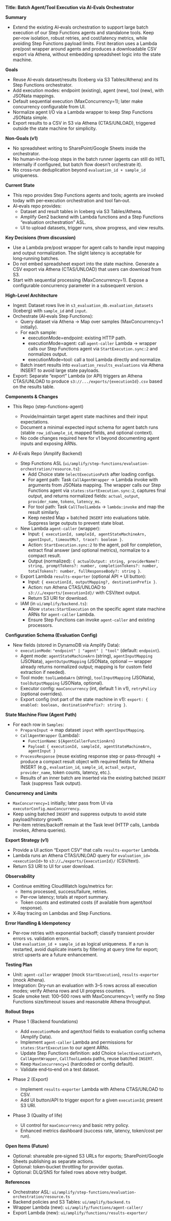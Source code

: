 **Title: Batch Agent/Tool Execution via AI‑Evals Orchestrator**

**Summary**
- Extend the existing AI‑evals orchestration to support large batch execution of our Step Functions agents and standalone tools. Keep per‑row isolation, robust retries, and cost/latency metrics, while avoiding Step Functions payload limits. First iteration uses a Lambda pre/post wrapper around agents and produces a downloadable CSV export via Athena, without embedding spreadsheet logic into the state machine.

**Goals**
- Reuse AI‑evals dataset/results (Iceberg via S3 Tables/Athena) and its Step Functions orchestrator.
- Add execution modes: endpoint (existing), agent (new), tool (new), with JSONata mappings.
- Default sequential execution (MaxConcurrency=1); later make concurrency configurable from UI.
- Normalize agent I/O via a Lambda wrapper to keep Step Functions JSONata simple.
- Export results to a CSV in S3 via Athena (CTAS/UNLOAD), triggered outside the state machine for simplicity.

**Non‑Goals (v1)**
- No spreadsheet writing to SharePoint/Google Sheets inside the orchestrator.
- No human‑in‑the‑loop steps in the batch runner (agents can still do HITL internally if configured, but batch flow doesn’t orchestrate it).
- No cross‑run deduplication beyond `evaluation_id + sample_id` uniqueness.

**Current State**
- This repo provides Step Functions agents and tools; agents are invoked today with per‑execution orchestration and tool fan‑out.
- AI‑evals repo provides:
  - Dataset and result tables in Iceberg via S3 Tables/Athena.
  - Amplify Gen2 backend with Lambda functions and a Step Functions “evaluation orchestration” ASL.
  - UI to upload datasets, trigger runs, show progress, and view results.

**Key Decisions (from discussion)**
- Use a Lambda pre/post wrapper for agent calls to handle input mapping and output normalization. The slight latency is acceptable for long‑running batches.
- Do not embed spreadsheet export into the state machine. Generate a CSV export via Athena (CTAS/UNLOAD) that users can download from S3.
- Start with sequential processing (MaxConcurrency=1). Expose a configurable concurrency parameter in a subsequent version.

**High‑Level Architecture**
- Ingest: Dataset rows live in `s3_evaluation_db.evaluation_datasets` (Iceberg) with `sample_id` and `input`.
- Orchestrate (AI‑evals Step Functions):
  - Query dataset via Athena → Map over samples (MaxConcurrency=1 initially).
  - For each sample:
    - executionMode=endpoint: existing HTTP path.
    - executionMode=agent: call `agent-caller` Lambda → wrapper calls our Step Functions agent via `StartExecution.sync:2` and normalizes output.
    - executionMode=tool: call a tool Lambda directly and normalize.
  - Batch insert results into `evaluation_results_evaluations` via Athena INSERT to avoid large state payloads.
- Export: Separate “export” Lambda (or API) triggers an Athena CTAS/UNLOAD to produce `s3://.../exports/{executionId}.csv` based on the results table.

**Components & Changes**

- This Repo (step-functions-agent)
  - Provide/maintain target agent state machines and their input expectations.
  - Document a minimal expected input schema for agent batch runs (stable `row_id`/`sample_id`, mapped fields, and optional context).
  - No code changes required here for v1 beyond documenting agent inputs and exposing ARNs.

- AI‑Evals Repo (Amplify Backend)
  - Step Functions ASL (`ui/amplify/step-functions/evaluation-orchestration/resource.ts`):
    - Add Choice state `SelectExecutionPath` after loading configs.
    - For agent path: Task `CallAgentWrapper` → Lambda invoke with arguments from JSONata mapping. The wrapper calls our Step Functions agent via `states:startExecution.sync:2`, captures final output, and returns normalized fields: `actual_output`, `provider_name`, `tokens`, `latency_ms`.
    - For tool path: Task `CallToolLambda` → `lambda:invoke` and map the result similarly.
    - Keep nested Map + batched `INSERT` into evaluations table. Suppress large outputs to prevent state bloat.
  - New Lambda `agent-caller` (wrapper):
    - Input: `{ executionId, sampleId, agentStateMachineArn, agentInput, timeoutMs?, trace?: boolean }`.
    - Action: `StartExecution.sync:2` to the agent, poll for completion, extract final answer (and optional metrics), normalize to a compact result.
    - Output (normalized): `{ actualOutput: string, providerName?: string, promptTokens?: number, completionTokens?: number, totalTokens?: number, fullResponseBody?: string }`.
  - Export Lambda `results-exporter` (optional API + UI button):
    - Input: `{ executionId, outputMapping?, destinationPrefix }`.
    - Action: run Athena CTAS/UNLOAD to `s3://…/exports/{executionId}/` with CSV/text output.
    - Return S3 URI for download.
  - IAM (in `ui/amplify/backend.ts`):
    - Allow `states:StartExecution` on the specific agent state machine ARNs for `agent-caller` Lambda.
    - Ensure Step Functions can invoke `agent-caller` and existing processors.

**Configuration Schema (Evaluation Config)**
- New fields (stored in DynamoDB via Amplify Data):
  - `executionMode`: `"endpoint" | "agent" | "tool"` (default: `endpoint`).
  - Agent mode: `agentStateMachineArn` (string), `agentInputMapping` (JSONata), `agentOutputMapping` (JSONata, optional — wrapper already returns normalized output; mapping is for custom field extraction if needed).
  - Tool mode: `toolLambdaArn` (string), `toolInputMapping` (JSONata), `toolOutputMapping` (JSONata, optional).
  - Executor config: `maxConcurrency` (int, default 1 in v1), `retryPolicy` (optional overrides).
  - Export config (not part of the state machine in v1): `export: { enabled: boolean, destinationPrefix?: string }`.

**State Machine Flow (Agent Path)**
- For each row in `Samples`:
  - `PrepareInput` → map dataset `input` with `agentInputMapping`.
  - `CallAgentWrapper` (Lambda):
    - `FunctionName`: `${AgentCallerFunctionArn}`
    - `Payload`: `{ executionId, sampleId, agentStateMachineArn, agentInput }`
  - `ProcessResponse` (reuse existing response step or pass-through) → produce a compact result object with required fields for Athena INSERT (e.g., `evaluation_id`, `sample_id`, `actual_output`, `provider_name`, token counts, latency, etc.).
  - Results of an inner batch are inserted via the existing batched `INSERT` Task (suppress Task output).

**Concurrency and Limits**
- `MaxConcurrency=1` initially; later pass from UI via `executorConfig.maxConcurrency`.
- Keep using batched `INSERT` and suppress outputs to avoid state payload/history growth.
- Per‑item retries/backoff remain at the Task level (HTTP calls, Lambda invokes, Athena queries).

**Export Strategy (v1)**
- Provide a UI action “Export CSV” that calls `results-exporter` Lambda.
- Lambda runs an Athena CTAS/UNLOAD query for `evaluation_id=<executionId>` to `s3://…/exports/{executionId}/` (CSV/text).
- Return S3 URI to UI for user download.

**Observability**
- Continue emitting CloudWatch logs/metrics for:
  - Items processed, success/failure, retries.
  - Per‑row latency; totals at report summary.
  - Token counts and estimated costs (if available from agent/tool response).
- X‑Ray tracing on Lambdas and Step Functions.

**Error Handling & Idempotency**
- Per‑row retries with exponential backoff; classify transient provider errors vs. validation errors.
- Use `evaluation_id + sample_id` as logical uniqueness. If a run is restarted, avoid duplicate inserts by filtering at query time for export; strict upserts are a future enhancement.

**Testing Plan**
- Unit: `agent-caller` wrapper (mock `StartExecution`), `results-exporter` (mock Athena).
- Integration: Dry‑run an evaluation with 3–5 rows across all execution modes; verify Athena rows and UI progress counters.
- Scale smoke test: 100–500 rows with MaxConcurrency=1; verify no Step Functions size/timeout issues and reasonable Athena throughput.

**Rollout Steps**
- Phase 1 (Backend foundations)
  - Add `executionMode` and agent/tool fields to evaluation config schema (Amplify Data).
  - Implement `agent-caller` Lambda and permissions for `states:StartExecution` to our agent ARNs.
  - Update Step Functions definition: add Choice `SelectExecutionPath`, `CallAgentWrapper`, `CallToolLambda` paths, reuse batched `INSERT`.
  - Keep `MaxConcurrency=1` (hardcoded or config default).
  - Validate end‑to‑end on a test dataset.

- Phase 2 (Export)
  - Implement `results-exporter` Lambda with Athena CTAS/UNLOAD to CSV.
  - Add UI button/API to trigger export for a given `executionId`; present S3 URI.

- Phase 3 (Quality of life)
  - UI control for `maxConcurrency` and basic retry policy.
  - Enhanced metrics dashboard (success rate, latency, token/cost per run).

**Open Items (Future)**
- Optional: shareable pre‑signed S3 URLs for exports; SharePoint/Google Sheets publishing as separate actions.
- Optional: token‑bucket throttling for provider quotas.
- Optional: DLQ/SNS for failed rows above retry budget.

**References**
- Orchestrator ASL: `ui/amplify/step-functions/evaluation-orchestration/resource.ts`
- Backend policies and S3 Tables: `ui/amplify/backend.ts`
- Wrapper Lambda (new): `ui/amplify/functions/agent-caller/`
- Export Lambda (new): `ui/amplify/functions/results-exporter/`

